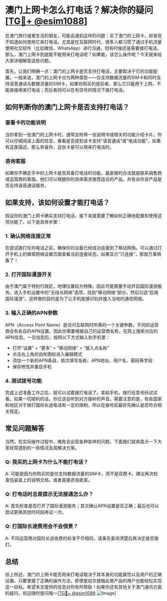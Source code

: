 # 澳门上网卡怎么打电话？解决你的疑问[[TG💪+ @esim1088](https://t.me/s/esim1088)]

在澳门旅行或者生活的朋友，可能会遇到这样的问题：买了澳门的上网卡，却发现不知道如何使用它来打电话。尤其是在互联网时代，很多人都习惯了通过手机流量使用社交软件（比如微信、WhatsApp）进行沟通，但有时候还是需要拨打电话。那么，澳门上网卡到底能不能用来打电话呢？如果能，该怎么操作呢？今天就来给大家详细解答这些问题。

首先，让我们明确一点：澳门的上网卡是否支持打电话，主要取决于它的功能配置。一般来说，澳门的上网卡分为两种类型——仅支持数据流量的SIM卡和同时支持语音通话与数据流量的SIM卡。如果你购买的是前者，那么它只能用于上网，不能直接用来打电话；而后者则可以在有信号的情况下拨打电话。

## 如何判断你的澳门上网卡是否支持打电话？

### 查看卡的功能说明

当你拿到一张澳门的上网卡时，通常会附带一张说明书或相关的功能介绍卡片。你可以仔细阅读上面的信息，看看是否提到该卡支持“语音通话”或“电话功能”。如果有这类描述，那么恭喜你，这张卡是可以用来打电话的。

### 咨询客服

如果你不确定手中的上网卡是否具备打电话的功能，最直接的办法就是联系销售商或运营商的客服。他们可以根据你的具体需求推荐适合的产品，并告诉你该产品是否支持语音通话服务。

## 如果支持，该如何设置才能打电话？

假设你的澳门上网卡确实支持打电话，接下来就需要了解如何正确地配置和使用这项功能了。以下是具体步骤：

### 1. 确认网络连接正常

在尝试拨打任何电话之前，确保你的设备已经成功连接到了移动网络。可以通过打开手机上的蜂窝网络设置页面查看当前连接状态。如果显示“已连接”，那就万事俱备了！

### 2. 打开国际漫游开关

由于澳门属于特别行政区，地理位置较为特殊，因此可能需要手动开启国际漫游服务。进入手机设置中的“无线与网络”选项，找到“移动网络”部分，然后勾选“启用国际漫游”。这样做的目的是为了让手机能够识别并接入当地的通信网络。

### 3. 输入正确的APN参数

APN（Access Point Name）是访问互联网时所需的一个关键参数。不同的运营商会有各自的APN设置，因此你需要根据自己的运营商名称，在网上搜索对应的APN信息。一旦找到后，按照以下方式输入到手机里：

- 打开“设置” > “更多” > “移动网络” > “接入点名称”
- 点击右上角的齿轮图标进入编辑模式
- 添加一个新的APN条目，依次填写名称、APN地址、用户名、密码等字段
- 保存修改并重启手机

### 4. 测试拨号功能

完成上述准备工作之后，就可以试着拨打电话了。拿起手机，拨打任意号码试试看。如果一切顺利的话，你应该会听到对方接听的声音。需要注意的是，有些国家和地区对于拨打国际长途电话有一定的限制，所以在拨号前最好先确认是否符合相关规定。

## 常见问题解答

当然，在实际操作过程中，难免会出现各种各样的问题。下面我们就来盘点一下大家经常遇到的一些情况及其解决方案。

### Q: 我买的上网卡为什么不能打电话？
A: 可能是因为你购买的是仅支持数据流量的SIM卡，而不是双模卡。建议再次检查包装盒上的说明文档，或者直接咨询卖家。

### Q: 打电话时总是提示无法接通怎么办？
A: 首先检查是否打开了国际漫游服务；其次确认APN设置是否正确；最后也可以尝试更换其他时间段再试一次。

### Q: 打国际长途费用会不会很贵？
A: 不同运营商对国际长途收费的标准不尽相同，请事先查询清楚后再决定是否拨打。

## 总结

综上所述，澳门的上网卡能否用来打电话取决于其本身的功能属性以及用户的正确设置。只要掌握了正确的操作方法，即使是初次接触此类产品的用户也能轻松实现这一目标。希望本文提供的信息对你有所帮助！如果你还有其他关于澳门通讯方面的疑问，欢迎随时提问哦～[[TG💪+ @esim1088](https://t.me/s/esim1088) ![Image](https://i.postimg.cc/4NQfJmqS/Snipaste-2025-05-13-00-14-12.png)]